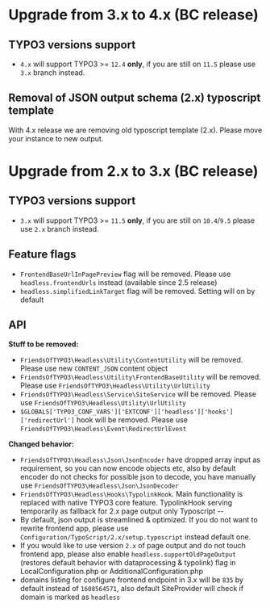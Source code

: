 Upgrade from 3.x to 4.x (BC release)
=======================

TYPO3 versions support
--
* `4.x` will support TYPO3 >= `12.4` **only**, if you are still on `11.5` please use `3.x` branch instead.

Removal of JSON output schema (2.x) typoscript template
--
With 4.x release we are removing old typoscript template (2.x). Please move your
instance to new output.

Upgrade from 2.x to 3.x (BC release)
=======================

TYPO3 versions support
--
* `3.x` will support TYPO3 >= `11.5` **only**, if you are still on `10.4`/`9.5` please use `2.x` branch instead.

Feature flags
--
* `FrontendBaseUrlInPagePreview` flag will be removed. Please use `headless.frontendUrls` instead (available since 2.5 release)
* `headless.simplifiedLinkTarget` flag will be removed. Setting will on by default

API
--

__Stuff to be removed:__

* `FriendsOfTYPO3\Headless\Utility\ContentUtility` will be removed. Please use new `CONTENT_JSON` content object
* `FriendsOfTYPO3\Headless\Utility\FrontendBaseUtility` will be removed. Please use `FriendsOfTYPO3\Headless\Utility\UrlUtility`
* `FriendsOfTYPO3\Headless\Service\SiteService` will be removed. Please use `FriendsOfTYPO3\Headless\Utility\UrlUtility`
* `$GLOBALS['TYPO3_CONF_VARS']['EXTCONF']['headless']['hooks']['redirectUrl']` hook will be removed. Please use `FriendsOfTYPO3\Headless\Event\RedirectUrlEvent`

__Changed behavior:__
* `FriendsOfTYPO3\Headless\Json\JsonEncoder` have dropped array input as requirement, so you can now encode objects etc, also by default encoder do not checks for possible json to decode, you have manually use `FriendsOfTYPO3\Headless\Json\JsonDecoder`
* `FriendsOfTYPO3\Headless\Hooks\TypolinkHook`. Main functionality is replaced with native TYPO3 core feature. TypolinkHook serving temporarily as fallback for 2.x page output only
Typoscript
--
* By default, json output is streamlined & optimized. If you do not want to rewrite frontend app, please use `Configuration/TypoScript/2.x/setup.typoscript` instead default one.
* If you would like to use version `2.x` of page output and do not touch frontend app, please also enable `headless.supportOldPageOutput` (restores default behavior with dataprocessing & typolink) flag in LocalConfiguration.php or AdditionalConfiguration.php
* domains listing for configure frontend endpoint in 3.x will be `835` by default instead of `1608564571`, also default SiteProvider will check if domain is marked as `headless`
